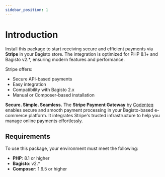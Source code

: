 ```yaml
---
sidebar_position: 1
---
```


# Introduction

Install this package to start receiving secure and efficient payments via **Stripe** in your Bagisto store. The integration is optimized for PHP 8.1+ and Bagisto v2.\*, ensuring modern features and performance.

Stripe offers:

* Secure API-based payments
* Easy integration
* Compatibility with Bagisto 2.x
* Manual or Composer-based installation

**Secure. Simple. Seamless.**
The **Stripe Payment Gateway** by [Codenteq](https://github.com/codenteq) enables secure and smooth payment processing in your Bagisto-based e-commerce platform. It integrates Stripe's trusted infrastructure to help you manage online payments effortlessly.

## Requirements

To use this package, your environment must meet the following:

* **PHP**: 8.1 or higher
* **Bagisto**: v2.\*
* **Composer**: 1.6.5 or higher
